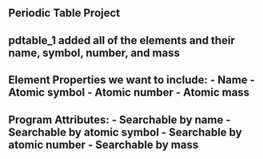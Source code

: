 Periodic Table Project
--------------------------------------------------
pdtable_1 
	added all of the elements and their name, symbol, number, and mass
--------------------------------------------------
Element Properties we want to include:
	- Name
	- Atomic symbol
	- Atomic number
	- Atomic mass
--------------------------------------------------
Program Attributes:
	- Searchable by name
	- Searchable by atomic symbol
	- Searchable by atomic number
	- Searchable by mass
--------------------------------------------------	